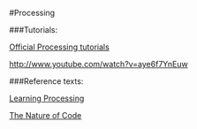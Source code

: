 #Processing


###Tutorials:

[Official Processing tutorials](https://processing.org/tutorials/)

http://www.youtube.com/watch?v=aye6f7YnEuw



###Reference texts:

[Learning Processing](http://www.learningprocessing.com/)

[The Nature of Code](http://natureofcode.com)
